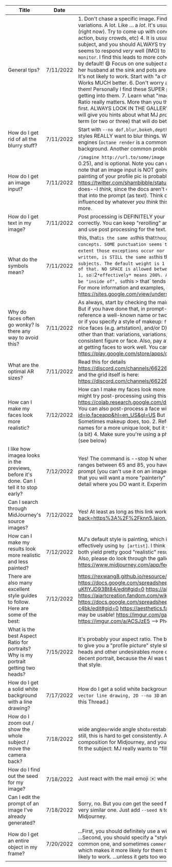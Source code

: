 |Title                                                                                  |Date     |Information                                                                                                                                                                                                                                                                                                                                                                                                                                                                                                                                                                                                                                                                                                                                                                                                                                                                                                                                                                                                                                                                                                                                                                                                                                                                                                                                                                                                                                                                                                                                                                                                                                                                                                                                                                                                                                                  |
|---------------------------------------------------------------------------------------|---------|-------------------------------------------------------------------------------------------------------------------------------------------------------------------------------------------------------------------------------------------------------------------------------------------------------------------------------------------------------------------------------------------------------------------------------------------------------------------------------------------------------------------------------------------------------------------------------------------------------------------------------------------------------------------------------------------------------------------------------------------------------------------------------------------------------------------------------------------------------------------------------------------------------------------------------------------------------------------------------------------------------------------------------------------------------------------------------------------------------------------------------------------------------------------------------------------------------------------------------------------------------------------------------------------------------------------------------------------------------------------------------------------------------------------------------------------------------------------------------------------------------------------------------------------------------------------------------------------------------------------------------------------------------------------------------------------------------------------------------------------------------------------------------------------------------------------------------------------------------------|
|General tips?                                                                          |7/11/2022|1. Don't chase a specific image. Find a style you like and then run with what MJ gives you. 2. Explore variations. A lot. Like … a *lot*. It's usually rewarding. 3. Faces and hands and "correct" figures are *really hard* (right now). Try to come up with concepts that avoid them or allow flexibility with them (shattered glass, fast action, busy crowds, etc) 4. It is usually best to stick to the simplest single term you can use to describe your subject, and you should ALWAYS try that first. However, for SOME subjects where MJ seems to struggle, it seems to respond *very* well (IMO) to redundancy. Don't just say `dragon`, say `dragon gecko anole lizard monitor`. I find this leads to more cohesive results. By default MJ "merges" all terms. 5. MJ merges all terms by default! 😄 Focus on one subject at a time. If you're trying to describe a chef at a stove cooking eggs with her husband at the sink and pots are hanging over the island and light is coming in from the win—just *stop!* It's not likely to work. Start with "a chef cooking at a stove" and run variations until you see one you like. Works MUCH better. 6. Don't worry about  `::` weights for your first few days. ...but eventually, circle back to them! Personally I find these SUPER powerful, but you should understand how MidJourney works before getting into them. 7. Learn what "magical thinking" is and ALWAYS keep this in mind. Seriously. 8. Aspect Ratio really matters. More than you think. It interacts strongly with the subject. 9. Always look in the Gallery first. ALWAYS LOOK IN THE GALLERY FIRST. 10. Search images.google.com for the term you want to try. It will give you hints about what MJ *probably* thinks the term means, and it may lead you to finding a better term (or two or three) that will do better. |
|How do I get rid of all the blurry stuff?                                              |7/11/2022|Start with `--no dof,blur,bokeh,depth of field` at the end of your prompt. …but also be mindful that some styles REALLY want to blur things. Watch out for photographers names (e.g.: `Steve McCurry`), rendering engines (`octane render` is a common culprit of blurring), and the like: they really like to blow out the background. Another common problem is `8k`, which will often cause the depth of field to be very narrow.                                                                                                                                                                                                                                                                                                                                                                                                                                                                                                                                                                                                                                                                                                                                                                                                                                                                                                                                                                                                                                                                                                                                                                                                                                                                                                                                                                                                                         |
|How do I get an image input?                                                           |7/11/2022|`/imagine http://url.to/some/image some prompt --iw N` where N is the weight of the image (defaults to 0.25), and is optional. Note you can use more than one URL in the prompt, separated with spaces.  Please note that an image input is NOT going to use your image as a "seed" and doing something like getting an oil painting of your profile pic is probably not the point of MJ. You can try this, though: https://twitter.com/shambibble/status/1538708086596173824 …having said that, what *I* think the input does--I _think,_ since the docs aren't clear about this--is an image2text run on the image, which it then feeds that into the prompt (as text). Think of it as a short-hand way of saying "build me an image that's 25% influenced by whatever _you think_ this is a picture of." You can adjust that "25%" using the `--iw`. Nothing more.                                                                                                                                                                                                                                                                                                                                                                                                                                                                                                                                                                                                                                                                                                                                                                                                                                                                                                                                                                                        |
|How do I get text in my image?                                                         |7/11/2022|Post processing is DEFINITELY your best bet. MJ doesn't really "speak" at all and you can't force it to do text correctly. You can keep "rerolling" and it might work, but that's tedious. Much easier to just get a good image and use post processing for the text.                                                                                                                                                                                                                                                                                                                                                                                                                                                                                                                                                                                                                                                                                                                                                                                                                                                                                                                                                                                                                                                                                                                                                                                                                                                                                                                                                                                                                                                                                                                                                                                        |
|What do the symbols mean?                                                              |7/11/2022|this, that` is the same as `this that` though you might want to use commas for your personal separation of concepts. SOME punctuation seems to matter. `this…` is NOT the same as `this` but it's not clear to what extent those exceptions occur nor what they "mean". The one major exception is `this :: that` ...which, as written, is STILL the same as `this that` but the purpose of the `::` is that it can be used to "weigh" subjects. The default weight is 1 (which is 100%). So `this ::0.5 that` means you want 50% of this and 100% of that. NO SPACE is allowed between the colon and the number. Yes, you *can* use values higher than 1, so `::2` *effectively* means 200%. Another minor exception with symbols seems to be `>` which appears to be "inside of", so `this > that` tends to put this IN that. Not always, but enough that we think it's "real". 😄 …For more information and examples, see https://rexwang8.github.io/resource/ai/prompts and https://sites.google.com/view/understanding-mj-prompts/home                                                                                                                                                                                                                                                                                                                                                                                                                                                                                                                                                                                                                                                                                                                                                                                                                  |
|Why do faces often go wonky? Is there any way to avoid this?                           |7/11/2022|As always, start by checking the main feed and finding some examples you like, and stealing the prompts! But if you have done that, in prompt-craft, our best attempts suggest that faces will work better if you: A) reference a well-known name or two to draw from, and/or B) describe them with an emotion e.g.: `happy face` or if you specify a style of makeup: `face with natural makeup`, and/or C) if you use a style that is prone to nice faces (e.g. artstation), and/or D) use an image prompt with a moderately high weight (e.g.: `--iw 0.7`) …other than that: variations, variations, variations! It is *normal* to have to reroll and veroll multiple times to get a consistent figure or face. Also, pay attention to <@174164654111588352> 's posts, below: he's quite good at getting faces to work well. You can also post-process a face with something like FaceApp: https://play.google.com/store/apps/details?id=io.faceapp&hl=en_US&gl=US                                                                                                                                                                                                                                                                                                                                                                                                                                                                                                                                                                                                                                                                                                                                                                                                                                                                                        |
|What are the optimal AR sizes?                                                         |7/11/2022|Read this for details https://discord.com/channels/662267976984297473/992207085146222713/993124425757102110 and the grid itself is here: https://discord.com/channels/662267976984297473/992207085146222713/993079552664412200                                                                                                                                                                                                                                                                                                                                                                                                                                                                                                                                                                                                                                                                                                                                                                                                                                                                                                                                                                                                                                                                                                                                                                                                                                                                                                                                                                                                                                                                                                                                                                                                                               |
|How can I make my faces look more realistic?                                           |7/12/2022|How can I make my faces look more realistic? MJ struggles with eye details (and other facial minutia). You might try post-processing using this technique: https://github.com/TencentARC/GFPGAN using this tool: https://colab.research.google.com/drive/1sVsoBd9AjckIXThgtZhGrHRfFI6UUYOo#scrollTo=CdMZYp0T7NAy You can also post-process a face with something like FaceApp: https://play.google.com/store/apps/details?id=io.faceapp&hl=en_US&gl=US But a few tips: 1. Describe the person's emotion. That seems to help. Sometimes makeup does, too. 2. Reference an a famous person or two to "model." It will merge multiple names for a more unique look, but it will be more cohesive. 3. Try `symmetrical face`, that does seem to help (a bit) 4. Make sure you're using a photographic or rendering style, if you aren't going for a "painted" look. (see below)                                                                                                                                                                                                                                                                                                                                                                                                                                                                                                                                                                                                                                                                                                                                                                                                                                                                                                                                                                                  |
|I like how imagea looks in the previews, before it's done. Can I tell it to stop early?|7/12/2022|Yes! The command is --stop N where N is a percentage between 1 and 100; most people seem to like ranges between 65 and 85, you have to experiment to find which you like best. It must be part of your prompt (you can't use it on an image that has already been generated), so you need to know before hand that you will want a more "painterly" look.  I don't recommend using it all that often, though, as you'll lose fine detail where you DO want it. Experiment!                                                                                                                                                                                                                                                                                                                                                                                                                                                                                                                                                                                                                                                                                                                                                                                                                                                                                                                                                                                                                                                                                                                                                                                                                                                                                                                                                                                   |
|Can I search through MidJourney's source images?                                       |7/12/2022|Yes! At least as long as this link works... https://rom1504.github.io/clip-retrieval/?back=https%3A%2F%2Fknn5.laion.ai&index=laion_400m&useMclip=false                                                                                                                                                                                                                                                                                                                                                                                                                                                                                                                                                                                                                                                                                                                                                                                                                                                                                                                                                                                                                                                                                                                                                                                                                                                                                                                                                                                                                                                                                                                                                                                                                                                                                                       |
|How can I make my results look more realistic and less painted?                        |7/12/2022|MJ's default style is painting, which is why you're seeing that. You need to specify another style, most effectively using `by [artist]`. I think the consensus is either to invoke a photographer or a rendering engine: both yield pretty good "realistic" results. But you can also just say `photograph of ...` or `3D render of ...`. Also, please do look through the gallery and STEAL RUTHLESSLY.  https://www.midjourney.com/app/feed/all/?search=realistic                                                                                                                                                                                                                                                                                                                                                                                                                                                                                                                                                                                                                                                                                                                                                                                                                                                                                                                                                                                                                                                                                                                                                                                                                                                                                                                                                                                         |
|There are also many excellent style guides to follow. Here are some of the best:       |7/12/2022|https://rexwang8.github.io/resource/ai/teapot https://docs.google.com/spreadsheets/d/1VsKv6DlSLFfFpOYUXed8Z4yHomS1R-uKfIYJD93Bt84/edit#gid=0 https://aiartcreation.fandom.com/wiki/Artist_Directory_(Volcano_Comparison) https://aiartcreation.fandom.com/wiki/Modifier_Taxonomy https://docs.google.com/spreadsheets/d/10i9Ip8tVSERAuMWbc6-H6BUFCoUGOQ91YzDvX--c4bk/edit#gid=0 https://aesthetics.fandom.com/wiki/List_of_Aesthetics --> for clothes, but the terms here may be usable! https://imgur.com/gallery/FqVnzUu --> Photo styles by decade (costumes!) https://imgur.com/a/ACSJzE5 --> Photo styles by decade (architecture)                                                                                                                                                                                                                                                                                                                                                                                                                                                                                                                                                                                                                                                                                                                                                                                                                                                                                                                                                                                                                                                                                                                                                                                                                      |
|What is the best Aspect Ratio for portraits? Why is my portrait getting two heads?     |7/15/2022|It's probably your aspect ratio. The best ARs for portraits are `4:5`, `3:4`, `2:3`, and `5:8`. A default (1x1) will tend to give you a "profile picture" style shot, and anything taller than those formats will start generating extra heads and other undesirables more often. Counterintuitively, a *wider* format, like `3:2` or `16:9`, may give you a decent portrait, because the AI was trained on enough TV media to be familiar with popular compositions in that style.                                                                                                                                                                                                                                                                                                                                                                                                                                                                                                                                                                                                                                                                                                                                                                                                                                                                                                                                                                                                                                                                                                                                                                                                                                                                                                                                                                          |
|How do I get a solid white background with a line drawing?                             |7/17/2022|How do I get a solid white background with a line drawing? There's more than one way to do it, but start with `vector line drawing, 2D --no 3D` and fool around. Check the gallery for ideas! (...link in the first message in this Thread.)                                                                                                                                                                                                                                                                                                                                                                                                                                                                                                                                                                                                                                                                                                                                                                                                                                                                                                                                                                                                                                                                                                                                                                                                                                                                                                                                                                                                                                                                                                                                                                                                                 |
|How do I zoom out / show the whole subject / move the camera back?                     |7/18/2022|wide angle` or `wide angle shot` or `establishing shot` seem to be worth trying, as well as `16mm` or `24mm`, but ... still, this is hard to get consistently. Also, pay attention to your Aspect Ratio: this has a *huge* effect on the composition for Midjourney, and you should make sure you're using an appropriate proportion to adequately fit the subject: MJ really wants to "fill the frame."                                                                                                                                                                                                                                                                                                                                                                                                                                                                                                                                                                                                                                                                                                                                                                                                                                                                                                                                                                                                                                                                                                                                                                                                                                                                                                                                                                                                                                                     |
|How do I find out the seed for my image?                                               |7/18/2022|Just react with the mail emoji ✉️  where it was generated, and it will tell you what the seed was.                                                                                                                                                                                                                                                                                                                                                                                                                                                                                                                                                                                                                                                                                                                                                                                                                                                                                                                                                                                                                                                                                                                                                                                                                                                                                                                                                                                                                                                                                                                                                                                                                                                                                                                                                           |
|Can I edit the prompt of an image I've already generated?                              |7/18/2022|Sorry, no. But you *can* get the seed from the image (see the previous FAQ entry) and use that to regenerate a very similar one. Just add `--seed N` to the end of your prompt, where "N" is the number you got back from Midjourney.                                                                                                                                                                                                                                                                                                                                                                                                                                                                                                                                                                                                                                                                                                                                                                                                                                                                                                                                                                                                                                                                                                                                                                                                                                                                                                                                                                                                                                                                                                                                                                                                                        |
|How do I get an entire object in my frame?                                             |7/20/2022|...First, you should definitely use a wide or tall aspect ratio. 1:1 makes it VERY hard to fit a whole object in. ...Second, you should specify a "style" that is more likely to include the whole object. `product shot` is a common one, and sometimes `commercial` works. ...Third, you can try to describe both "ends" of the object, which makes it more likely for them both to be in the shot. `sword with a metal hilt and pointed tip` is more likely to work. ...unless it gets too wordy. :S                                                                                                                                                                                                                                                                                                                                                                                                                                                                                                                                                                                                                                                                                                                                                                                                                                                                                                                                                                                                                                                                                                                                                                                                                                                                                                                                                      |
  